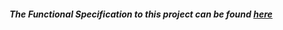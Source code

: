 #####  The Functional Specification to this project can be found [here](http://blogs.computing.dcu.ie/wordpress/kavanar7/)